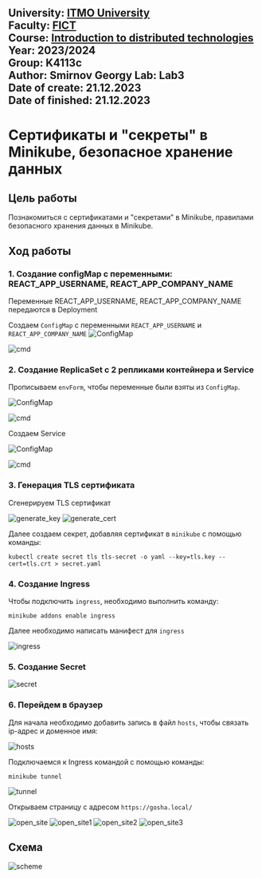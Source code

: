 
University: [ITMO University](https://itmo.ru/ru/)  
Faculty: [FICT](https://fict.itmo.ru)  
Course: [Introduction to distributed technologies](https://github.com/itmo-ict-faculty/introduction-to-distributed-technologies)  
Year: 2023/2024  
Group: K4113c  
Author: Smirnov Georgy 
Lab: Lab3  
Date of create: 21.12.2023  
Date of finished: 21.12.2023
---
# Сертификаты и "секреты" в Minikube, безопасное хранение данных
## Цель работы
Познакомиться с сертификатами и "секретами" в Minikube, правилами безопасного хранения данных в Minikube.
## Ход работы
### 1. Cоздание configMap с переменными: REACT_APP_USERNAME, REACT_APP_COMPANY_NAME
Переменные REACT_APP_USERNAME, REACT_APP_COMPANY_NAME передаются в Deployment

Создаем `ConfigMap` с переменными `REACT_APP_USERNAME` и `REACT_APP_COMPANY_NAME`
![ConfigMap](screens/ConfigMap.png)

![cmd](screens/created_configMap.png)

### 2. Создание ReplicaSet с 2 репликами контейнера и Service
Прописываем `envForm`, чтобы переменные были взяты из `ConfigMap`.

![ConfigMap](screens/ReplicaSet.png)

![cmd](screens/created_replicaSet.png)

Создаем Service

![ConfigMap](screens/service.png)

![cmd](screens/service_created.png)

### 3. Генерация TLS сертификата
Сгенерируем TLS сертификат

![generate_key](screens/generate_key.png)
![generate_cert](screens/generate_cert.png)


Далее создаем секрет, добавляя сертификат в `minikube` с помощью команды:
```
kubectl create secret tls tls-secret -o yaml --key=tls.key --cert=tls.crt > secret.yaml
```

### 4. Создание Ingress
Чтобы подключить `ingress`, необходимо выполнить команду:
```
minikube addons enable ingress
```

Далее необходимо написать манифест для `ingress`

![ingress](screens/ingress.png)

### 5. Создание Secret

![secret](screens/secret.png)

### 6. Перейдем в браузер
Для начала необходимо добавить запись в файл `hosts`, чтобы связать ip-адрес и доменное имя:

![hosts](screens/hosts.png)

Подключаемся к Ingress командой с помощью команды:
```
minikube tunnel
```
![tunnel](screens/tunnel.png)

Открываем страницу с адресом  `https://gosha.local/`

![open_site](screens/goshalocal.png)
![open_site1](screens/goshalocal1.png)
![open_site2](screens/goshalocal2.png)
![open_site3](screens/goshalocal3.png)
## Схема

![scheme](screens/scheme.png)